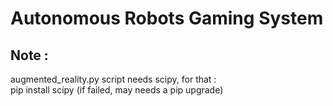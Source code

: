 # Autonomous Robots Gaming System

## Note :
augmented_reality.py script needs scipy, for that :  
pip install scipy (if failed, may needs a pip upgrade)  
